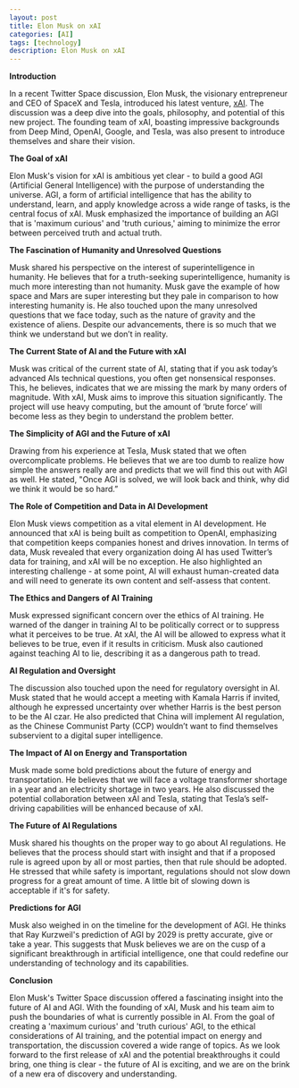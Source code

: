 ```yaml
---
layout: post
title: Elon Musk on xAI
categories: [AI]
tags: [technology]
description: Elon Musk on xAI
---
```


**Introduction**

In a recent Twitter Space discussion, Elon Musk, the visionary entrepreneur and CEO of SpaceX and Tesla, introduced his latest venture, [xAI](https://x.ai/). The discussion was a deep dive into the goals, philosophy, and potential of this new project. The founding team of xAI, boasting impressive backgrounds from Deep Mind, OpenAI, Google, and Tesla, was also present to introduce themselves and share their vision.

**The Goal of xAI**

Elon Musk's vision for xAI is ambitious yet clear - to build a good AGI (Artificial General Intelligence) with the purpose of understanding the universe. AGI, a form of artificial intelligence that has the ability to understand, learn, and apply knowledge across a wide range of tasks, is the central focus of xAI. Musk emphasized the importance of building an AGI that is 'maximum curious' and 'truth curious,' aiming to minimize the error between perceived truth and actual truth.

**The Fascination of Humanity and Unresolved Questions**

Musk shared his perspective on the interest of superintelligence in humanity. He believes that for a truth-seeking superintelligence, humanity is much more interesting than not humanity. Musk gave the example of how space and Mars are super interesting but they pale in comparison to how interesting humanity is. He also touched upon the many unresolved questions that we face today, such as the nature of gravity and the existence of aliens. Despite our advancements, there is so much that we think we understand but we don’t in reality.

**The Current State of AI and the Future with xAI**

Musk was critical of the current state of AI, stating that if you ask today’s advanced AIs technical questions, you often get nonsensical responses. This, he believes, indicates that we are missing the mark by many orders of magnitude. With xAI, Musk aims to improve this situation significantly. The project will use heavy computing, but the amount of ‘brute force’ will become less as they begin to understand the problem better.

**The Simplicity of AGI and the Future of xAI**

Drawing from his experience at Tesla, Musk stated that we often overcomplicate problems. He believes that we are too dumb to realize how simple the answers really are and predicts that we will find this out with AGI as well. He stated, "Once AGI is solved, we will look back and think, why did we think it would be so hard.”

**The Role of Competition and Data in AI Development**

Elon Musk views competition as a vital element in AI development. He announced that xAI is being built as competition to OpenAI, emphasizing that competition keeps companies honest and drives innovation. In terms of data, Musk revealed that every organization doing AI has used Twitter’s data for training, and xAI will be no exception. He also highlighted an interesting challenge - at some point, AI will exhaust human-created data and will need to generate its own content and self-assess that content.

**The Ethics and Dangers of AI Training**

Musk expressed significant concern over the ethics of AI training. He warned of the danger in training AI to be politically correct or to suppress what it perceives to be true. At xAI, the AI will be allowed to express what it believes to be true, even if it results in criticism. Musk also cautioned against teaching AI to lie, describing it as a dangerous path to tread.

**AI Regulation and Oversight**

The discussion also touched upon the need for regulatory oversight in AI. Musk stated that he would accept a meeting with Kamala Harris if invited, although he expressed uncertainty over whether Harris is the best person to be the AI czar. He also predicted that China will implement AI regulation, as the Chinese Communist Party (CCP) wouldn’t want to find themselves subservient to a digital super intelligence.

**The Impact of AI on Energy and Transportation**

Musk made some bold predictions about the future of energy and transportation. He believes that we will face a voltage transformer shortage in a year and an electricity shortage in two years. He also discussed the potential collaboration between xAI and Tesla, stating that Tesla’s self-driving capabilities will be enhanced because of xAI.

**The Future of AI Regulations**

Musk shared his thoughts on the proper way to go about AI regulations. He believes that the process should start with insight and that if a proposed rule is agreed upon by all or most parties, then that rule should be adopted. He stressed that while safety is important, regulations should not slow down progress for a great amount of time. A little bit of slowing down is acceptable if it's for safety.

**Predictions for AGI**

Musk also weighed in on the timeline for the development of AGI. He thinks that Ray Kurzweil's prediction of AGI by 2029 is pretty accurate, give or take a year. This suggests that Musk believes we are on the cusp of a significant breakthrough in artificial intelligence, one that could redefine our understanding of technology and its capabilities.

**Conclusion**

Elon Musk's Twitter Space discussion offered a fascinating insight into the future of AI and AGI. With the founding of xAI, Musk and his team aim to push the boundaries of what is currently possible in AI. From the goal of creating a 'maximum curious' and 'truth curious' AGI, to the ethical considerations of AI training, and the potential impact on energy and transportation, the discussion covered a wide range of topics. As we look forward to the first release of xAI and the potential breakthroughs it could bring, one thing is clear - the future of AI is exciting, and we are on the brink of a new era of discovery and understanding.
